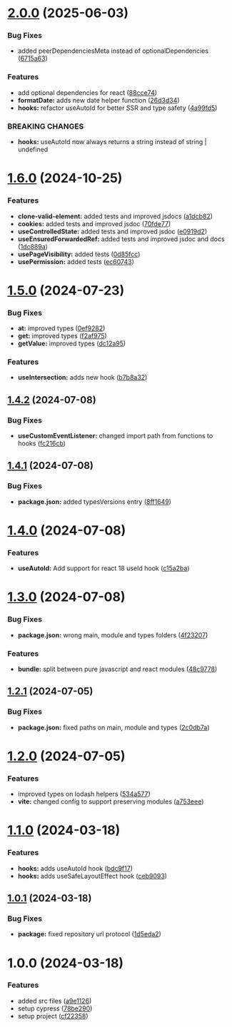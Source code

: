 # [2.0.0](https://github.com/feedzai/js-utilities/compare/v1.6.0...v2.0.0) (2025-06-03)


### Bug Fixes

* added peerDependenciesMeta instead of optionalDependencies ([6715a63](https://github.com/feedzai/js-utilities/commit/6715a638cc278a49f7f8cb357be20859c5483c18))


### Features

* add optional dependencies for react ([88cce74](https://github.com/feedzai/js-utilities/commit/88cce7456a3eb3e4642da8cf99ee815398c23165))
* **formatDate:** adds new date helper function ([26d3d34](https://github.com/feedzai/js-utilities/commit/26d3d349288ebaca81311c4a3bb53dbe15bd13e6))
* **hooks:** refactor useAutoId for better SSR and type safety ([4a99fd5](https://github.com/feedzai/js-utilities/commit/4a99fd50e92f390a9edea83549c3e0f0a7c64fd5))


### BREAKING CHANGES

* **hooks:** useAutoId now always returns a string instead of string | undefined

# [1.6.0](https://github.com/feedzai/js-utilities/compare/v1.5.0...v1.6.0) (2024-10-25)


### Features

* **clone-valid-element:** added tests and improved jsdocs ([a1dcb82](https://github.com/feedzai/js-utilities/commit/a1dcb8278d532ee9ea122c0962629610b8db8edc))
* **cookies:** added tests and improved jsdoc ([70fde77](https://github.com/feedzai/js-utilities/commit/70fde77e1c6ed887d4cebba6fb5a71f0404193eb))
* **useControlledState:** added tests and improved jsdoc ([e0919d2](https://github.com/feedzai/js-utilities/commit/e0919d254a204b404369f0f9121dc58845d05f29))
* **useEnsuredForwardedRef:** added tests and improved jsdoc and docs ([1dc889a](https://github.com/feedzai/js-utilities/commit/1dc889a5f8673926685047c3bee8afabfa2e644d))
* **usePageVisibility:** added tests ([0d85fcc](https://github.com/feedzai/js-utilities/commit/0d85fcc388931583513304200862ec59f155a2cd))
* **usePermission:** added tests ([ec60743](https://github.com/feedzai/js-utilities/commit/ec60743905fc91c77d7d8bc208b01ce9d03026dd))

# [1.5.0](https://github.com/feedzai/js-utilities/compare/v1.4.2...v1.5.0) (2024-07-23)


### Bug Fixes

* **at:** improved types ([0ef9282](https://github.com/feedzai/js-utilities/commit/0ef92820632af28f81ce3fcdfffdbc0ee24eb604))
* **get:** improved types ([f2af975](https://github.com/feedzai/js-utilities/commit/f2af97560cb74f9a214bac1bda359a5004025147))
* **getValue:** improved types ([dc12a95](https://github.com/feedzai/js-utilities/commit/dc12a95e4eea1eacf92b78e404edf28c59c840cb))


### Features

* **useIntersection:** adds new hook ([b7b8a32](https://github.com/feedzai/js-utilities/commit/b7b8a32162f5b1877f4d9385f5ed50d07ec63745))

## [1.4.2](https://github.com/feedzai/js-utilities/compare/v1.4.1...v1.4.2) (2024-07-08)


### Bug Fixes

* **useCustomEventListener:** changed import path from functions to hooks ([fc216cb](https://github.com/feedzai/js-utilities/commit/fc216cb1bbdaaba9c4e9802a1934acd5865a164e))

## [1.4.1](https://github.com/feedzai/js-utilities/compare/v1.4.0...v1.4.1) (2024-07-08)


### Bug Fixes

* **package.json:** added typesVersions entry ([8ff1649](https://github.com/feedzai/js-utilities/commit/8ff164963c9d3acaf830fe36d39c10fcdfad52ad))

# [1.4.0](https://github.com/feedzai/js-utilities/compare/v1.3.0...v1.4.0) (2024-07-08)


### Features

* **useAutoId:** Add support for react 18 useId hook ([c15a2ba](https://github.com/feedzai/js-utilities/commit/c15a2ba6fa3b863776e7b8ac7c9c959bf05e1082))

# [1.3.0](https://github.com/feedzai/js-utilities/compare/v1.2.1...v1.3.0) (2024-07-08)


### Bug Fixes

* **package.json:** wrong main, module and types folders ([4f23207](https://github.com/feedzai/js-utilities/commit/4f23207b68462cfb6de00c2bb5ccf17d70f17e3b))


### Features

* **bundle:** split between pure javascript and react modules ([48c9778](https://github.com/feedzai/js-utilities/commit/48c9778a429c806ba542ed429d8103e3360ae403))

## [1.2.1](https://github.com/feedzai/js-utilities/compare/v1.2.0...v1.2.1) (2024-07-05)


### Bug Fixes

* **package.json:** fixed paths on main, module and types ([2c0db7a](https://github.com/feedzai/js-utilities/commit/2c0db7a6259aa459ba268a9bec1a88981de754ab))

# [1.2.0](https://github.com/feedzai/js-utilities/compare/v1.1.0...v1.2.0) (2024-07-05)


### Features

* improved types on lodash helpers ([534a577](https://github.com/feedzai/js-utilities/commit/534a577cfd5a33afc14ab3bb603ecd4ceac272a5))
* **vite:** changed config to support preserving modules ([a753eee](https://github.com/feedzai/js-utilities/commit/a753eee4cdc33181bee26db4b6f56709de5f67b3))

# [1.1.0](https://github.com/feedzai/js-utilities/compare/v1.0.1...v1.1.0) (2024-03-18)


### Features

* **hooks:** adds useAutoId hook ([bdc9f17](https://github.com/feedzai/js-utilities/commit/bdc9f171b617043080de613a6e868ac9b0fd9ffc))
* **hooks:** adds useSafeLayoutEffect hook ([ceb9093](https://github.com/feedzai/js-utilities/commit/ceb9093ad677cee83919dae9b30c42b8546a4048))

## [1.0.1](https://github.com/feedzai/js-utilities/compare/v1.0.0...v1.0.1) (2024-03-18)


### Bug Fixes

* **package:** fixed repository url protocol ([1d5eda2](https://github.com/feedzai/js-utilities/commit/1d5eda20b5951d3b9fc57b6830bbaa9a1f596ab3))

# 1.0.0 (2024-03-18)


### Features

* added src files ([a9e1126](https://github.com/feedzai/js-utilities/commit/a9e1126ff2380b7d8e3ffaabe205e91d0906b38d))
* setup cypress ([78be290](https://github.com/feedzai/js-utilities/commit/78be290c5cc690aa301a03b124b1d12ad635fcf5))
* setup project ([cf22358](https://github.com/feedzai/js-utilities/commit/cf22358fd9939de76dd8dfccfae822d51861652e))
